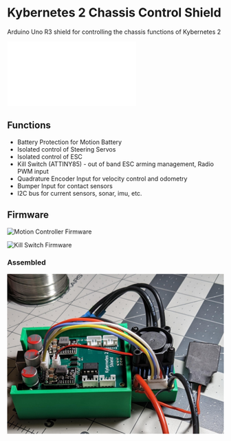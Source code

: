 # Kybernetes 2 Chassis Control Shield

Arduino Uno R3 shield for controlling the chassis functions of Kybernetes 2

![Schematic](/Assets/Schematic.pdf)

## Functions

* Battery Protection for Motion Battery
* Isolated control of Steering Servos
* Isolated control of ESC
* Kill Switch (ATTINY85) - out of band ESC arming management, Radio PWM input
* Quadrature Encoder Input for velocity control and odometry
* Bumper Input for contact sensors
* I2C bus for current sensors, sonar, imu, etc.

## Firmware

![Motion Controller Firmware](https://github.com/teknoman117/kybernetes-motioncontroller)

![Kill Switch Firmware](https://github.com/teknoman117/kybernetes-killswitch)

### Assembled

![Assembled](/Assets/chassis-shield-assembled.jpg)
